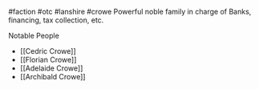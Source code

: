 #faction #otc #lanshire #crowe 
Powerful noble family in charge of Banks, financing, tax collection, etc.

Notable People
- [[Cedric Crowe]]
- [[Florian Crowe]]
- [[Adelaide Crowe]]
- [[Archibald Crowe]]